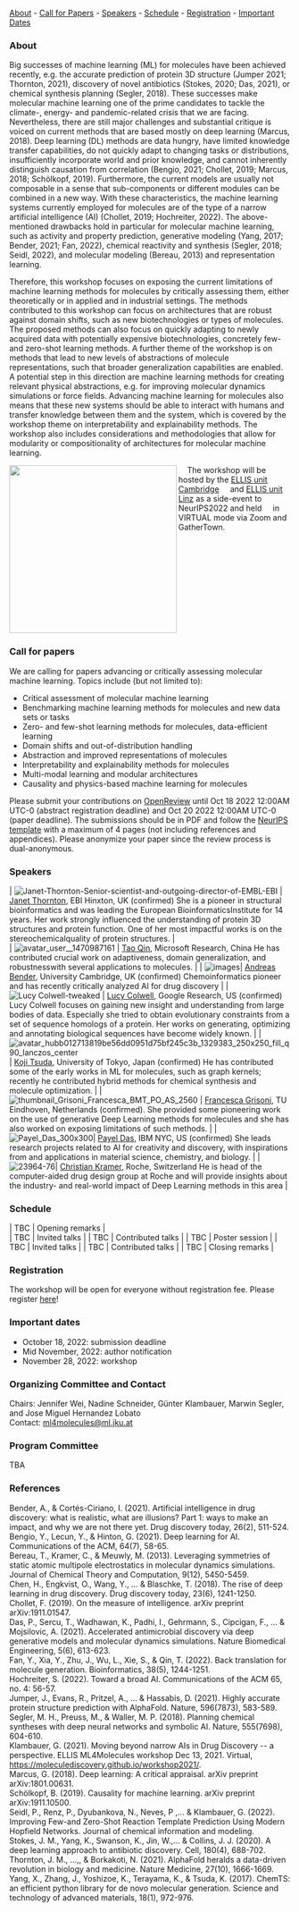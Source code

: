 [About](#about) - [Call for Papers](#call-for-papers) - [Speakers](#speakers) - [Schedule](#schedule) - [Registration](#registration) - [Important Dates](#important-dates)

### About

Big successes of machine learning (ML) for molecules have been achieved recently, e.g. the accurate prediction of protein 3D structure (Jumper 2021; Thornton, 2021), discovery of novel antibiotics (Stokes, 2020; Das, 2021), or chemical synthesis planning (Segler, 2018). These successes make molecular machine learning one of the prime candidates to tackle the climate-, energy- and pandemic-related crisis that we are facing. Nevertheless, there are still major challenges and  substantial critique is voiced on current methods that are based mostly on deep learning (Marcus, 2018). Deep learning (DL) methods are data hungry, have limited knowledge transfer capabilities, do not quickly adapt to changing tasks or distributions, insufficiently incorporate world and prior knowledge, and cannot inherently distinguish causation from correlation (Bengio, 2021; Chollet, 2019; Marcus, 2018; Schölkopf, 2019). Furthermore, the current models are usually not composable in a sense that sub-components or different modules can be combined in a new way. With these characteristics, the machine learning systems currently employed for molecules are of the type of a narrow artificial intelligence (AI) (Chollet, 2019; Hochreiter, 2022). The above-mentioned drawbacks hold in particular for molecular machine learning, such as activity and property prediction, generative modeling (Yang, 2017; Bender, 2021; Fan, 2022), chemical reactivity and synthesis (Segler, 2018; Seidl, 2022), and molecular modeling (Bereau, 2013) and representation learning.    

Therefore, this workshop focuses on exposing the current limitations of machine learning methods for molecules by critically assessing them, either theoretically or in applied and in industrial settings. The methods contributed to this workshop can focus on architectures that are robust against domain shifts, such as new biotechnologies or types of molecules. The proposed methods can also focus on quickly adapting to newly acquired data with potentially expensive biotechnologies, concretely few- and zero-shot learning methods. A further theme of the workshop is on methods that lead to new levels of abstractions of molecule representations, such that broader generalization capabilities are enabled. A potential step in this direction are machine learning methods for creating relevant physical abstractions, e.g. for improving molecular dynamics simulations or force fields. Advancing machine learning for molecules also means that these new systems should be able to interact with humans and transfer knowledge between them and the system, which is covered by the workshop theme on interpretability and explainability methods. The workshop also includes considerations and methodologies that allow for modularity or compositionality of architectures for molecular machine learning. 

<img align="left" width="300" height="300" src="https://user-images.githubusercontent.com/38696018/193839682-974b4e67-afa3-4ea9-938b-14ab1284f76b.png">


&nbsp;&nbsp;&nbsp;&nbsp;The workshop will be hosted by the [ELLIS unit Cambridge](http://www.ellis.eng.cam.ac.uk/) &nbsp;&nbsp;&nbsp;&nbsp;and [ELLIS unit Linz](https://www.jku.at/en/lit-artificial-intelligence-lab/ellis-unit-linz/) as a side-event to NeurIPS2022 and held &nbsp;&nbsp;&nbsp;&nbsp;in VIRTUAL mode via Zoom and GatherTown.<br clear="left"/>

### Call for papers
We are calling for papers advancing or critically assessing molecular machine learning. Topics include (but not limited to):  

- Critical assessment of molecular machine learning
- Benchmarking machine learning methods for molecules and new data sets or tasks
- Zero- and few-shot learning methods for molecules, data-efficient learning 
- Domain shifts and out-of-distribution handling 
- Abstraction and improved representations of molecules
- Interpretability and explainability methods for molecules
- Multi-modal learning and modular architectures
- Causality and physics-based machine learning for molecules

Please submit your contributions on [OpenReview](https://openreview.net/group?id=ELLIS.eu/2022/Workshop/ML4Molecules) until Oct 18 2022 12:00AM UTC-0 (abstract registration deadline) and Oct 20 2022 12:00AM UTC-0 (paper deadline). The submissions should be in PDF and follow the [NeurIPS template](https://nips.cc/Conferences/2022/PaperInformation/StyleFiles) with a maximum of 4 pages (not including references and appendices). Please anonymize your paper since the review process is dual-anonymous. 

### Speakers


| ![Janet-Thornton-Senior-scientist-and-outgoing-director-of-EMBL-EBI](https://user-images.githubusercontent.com/38696018/194288978-8b8f555d-8d03-440e-b72e-e90b0164403e.png)           | [Janet Thornton](https://www.ebi.ac.uk/people/person/janet-thornton/), EBI Hinxton, UK (confirmed) She is a pioneer in structural bioinformatics and was leading the European BioinformaticsInstitute for 14 years. Her work strongly influenced the understanding of protein 3D structures and protein function. One of her most impactful works is on the stereochemicalquality of protein structures.        |                                                                            
| ![avatar_user__1470987161](https://user-images.githubusercontent.com/38696018/194298017-c2ab474b-1be0-455f-81c7-79be45a0df59.jpg)      | [Tao Qin](https://www.microsoft.com/en-us/research/people/taoqin/), Microsoft Research, China He has contributed crucial work on adaptiveness, domain generalization, and robustnesswith several applications to molecules.          |
| ![images](https://user-images.githubusercontent.com/38696018/194300334-6a9934f9-94fd-44b3-bff6-a8bdfa141967.jpg)| [Andreas Bender](http://www.andreasbender.de/), University Cambridge, UK (confirmed)  Chemoinformatics pioneer and has recently critically analyzed AI for drug discovery       | 
|   ![Lucy Colwell-tweaked](https://user-images.githubusercontent.com/38696018/194300401-bc79acdc-38c9-42ac-a99d-0a1d4532d288.jpg)         | [Lucy Colwell](https://research.google/people/106569/), Google Research, US  (confirmed) Lucy Colwell focuses on gaining new insight and understanding from large bodies of data. Especially she tried to obtain evolutionary constraints from a set of sequence homologs of a protein. Her works on generating, optimizing and annotating biological sequences have become widely known.           | 
|   ![avatar_hubb012713819be56dd0951d75bf245c3b_1329383_250x250_fill_q90_lanczos_center](https://user-images.githubusercontent.com/38696018/194301298-832c50ee-a086-4222-8225-723858ba0c56.jpg)   | [Koji Tsuda](https://www.tsudalab.org/en/authors/admin/), University of Tokyo, Japan (confirmed) He has contributed some of the early works in ML for molecules, such as graph kernels; recently he contributed hybrid methods for chemical synthesis and molecule optimization.           | 
|  ![thumbnail_Grisoni_Francesca_BMT_PO_AS_2560](https://user-images.githubusercontent.com/38696018/194301405-232985c7-7225-433f-9b64-bf26de8e592c.jpg)          | [Francesca Grisoni](https://research.tue.nl/en/persons/francesca-grisoni), TU Eindhoven, Netherlands (confirmed).  She provided some pioneering work on the use of generative Deep Learning methods for molecules and she has also worked on exposing limitations of such methods.     |
|    ![Payel_Das_300x300](https://user-images.githubusercontent.com/38696018/194305006-5d57e472-9649-4816-bf88-b70db1655f80.jpg)| [Payel Das](https://researcher.watson.ibm.com/researcher/view.php?person=us-daspa), IBM NYC, US (confirmed)  She leads research projects related to AI for creativity and discovery, with inspirations from and applications in material science, chemistry, and biology.          |
|      ![23964-76](https://user-images.githubusercontent.com/38696018/194305267-cc1f7c26-9e1b-45ec-902c-106808995139.jpg)| [Christian Kramer](https://scholar.google.at/citations?user=FO35_JEAAAAJ&hl=en&oi=ao), Roche, Switzerland  He is head of the computer-aided drug design group at Roche and will provide insights about the industry- and real-world impact of Deep Learning methods in this area      |

### Schedule 


| TBC           | Opening remarks         |                                                                            
| TBC           | Invited talks           |
| TBC           | Contributed talks       | 
| TBC           | Poster session          | 
| TBC           | Invited talks           | 
| TBC           | Contributed talks       |
| TBC           | Closing remarks         |

### Registration
The workshop will be open for everyone without registration fee. Please register [here](https://www.eventbrite.co.uk/e/ellis-machine-learning-for-molecule-discovery-workshop-tickets-431772261457)!

### Important dates
 - October 18, 2022: submission deadline
 - Mid November, 2022: author notification
 - November 28, 2022: workshop

### Organizing Committee and Contact
Chairs: Jennifer Wei, Nadine Schneider, Günter Klambauer, Marwin Segler, and Jose Miguel Hernandez Lobato  
Contact: [ml4molecules@ml.jku.at](ml4molecules@ml.jku.at)

### Program Committee
TBA

### References
Bender, A., & Cortés-Ciriano, I. (2021). Artificial intelligence in drug discovery: what is realistic, what are illusions? Part 1: ways to make an impact, and why we are not there yet. Drug discovery today, 26(2), 511-524.  
Bengio, Y., Lecun, Y., & Hinton, G. (2021). Deep learning for AI. Communications of the ACM, 64(7), 58-65.  
Bereau, T., Kramer, C., & Meuwly, M. (2013). Leveraging symmetries of static atomic multipole electrostatics in molecular dynamics simulations. Journal of Chemical Theory and Computation, 9(12), 5450-5459.  
Chen, H., Engkvist, O., Wang, Y., … & Blaschke, T. (2018). The rise of deep learning in drug discovery. Drug discovery today, 23(6), 1241-1250.  
Chollet, F. (2019). On the measure of intelligence. arXiv preprint arXiv:1911.01547.  
Das, P., Sercu, T., Wadhawan, K., Padhi, I., Gehrmann, S., Cipcigan, F., ... & Mojsilovic, A. (2021). Accelerated antimicrobial discovery via deep generative models and molecular dynamics simulations. Nature Biomedical Engineering, 5(6), 613-623.  
Fan, Y., Xia, Y., Zhu, J., Wu, L., Xie, S., & Qin, T. (2022). Back translation for molecule generation. Bioinformatics, 38(5), 1244-1251.  
Hochreiter, S. (2022). Toward a broad AI. Communications of the ACM 65, no. 4: 56-57.  
Jumper, J., Evans, R., Pritzel, A.,  ... & Hassabis, D. (2021). Highly accurate protein structure prediction with AlphaFold. Nature, 596(7873), 583-589.  
Segler, M. H., Preuss, M., & Waller, M. P. (2018). Planning chemical syntheses with deep neural networks and symbolic AI. Nature, 555(7698), 604-610.  
Klambauer, G. (2021). Moving beyond narrow AIs in Drug Discovery -- a perspective. ELLIS ML4Molecules workshop Dec 13, 2021. Virtual, https://moleculediscovery.github.io/workshop2021/.   
Marcus, G. (2018). Deep learning: A critical appraisal. arXiv preprint arXiv:1801.00631.  
Schölkopf, B. (2019). Causality for machine learning. arXiv preprint arXiv:1911.10500.  
Seidl, P., Renz, P., Dyubankova, N., Neves, P ,... & Klambauer, G. (2022). Improving Few-and Zero-Shot Reaction Template Prediction Using Modern Hopfield Networks. Journal of chemical information and modeling.  
Stokes, J. M., Yang, K., Swanson, K., Jin, W.,... & Collins, J. J. (2020). A deep learning approach to antibiotic discovery. Cell, 180(4), 688-702.  
Thornton, J. M., …,, & Borkakoti, N. (2021). AlphaFold heralds a data-driven revolution in biology and medicine. Nature Medicine, 27(10), 1666-1669.  
Yang, X., Zhang, J., Yoshizoe, K., Terayama, K., & Tsuda, K. (2017). ChemTS: an efficient python library for de novo molecular generation. Science and technology of advanced materials, 18(1), 972-976.   

